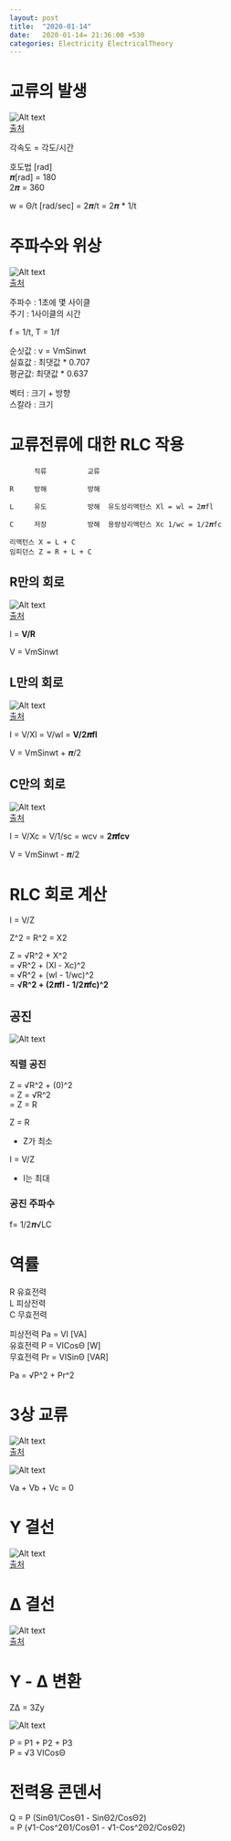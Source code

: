 ```yaml
---
layout: post
title:  "2020-01-14"
date:   2020-01-14= 21:36:00 +530
categories: Electricity ElectricalTheory
---
```


# 교류의 발생

![Alt text](../../../../../img/electricity/AC2.png)   
[출처](https://physics.stackexchange.com/questions/461021/why-is-there-no-current-induced-when-the-coil-is-vertical-in-an-ac-generator)   

각속도 = 각도/시간   

호도법 [rad]   
𝝅[rad] = 180   
2𝝅 = 360   

w = Θ/t [rad/sec] = 2𝝅/t = 2𝝅 * 1/t   

# 주파수와 위상   

![Alt text](../../../../../img/electricity/AC3.gif)   
[출처](http://m.blog.daum.net/airconsos/8106552)   

주파수 : 1초에 몇 사이클   
주기 : 1사이클의 시간   

f = 1/t, T = 1/f   

순싯값 : v = VmSinwt   
실효값 : 최댓값 * 0.707   
평균값: 최댓값 * 0.637
    
벡터 : 크기 + 방향   
스칼라 : 크기   

# 교류전류에 대한 RLC 작용   

```
      직류          교류    

R     방해          방해   
                              
L     유도          방해  유도성리액턴스 Xl = wl = 2𝝅fl

C     저장          방해  용량성리액턴스 Xc 1/wc = 1/2𝝅fc

리액턴스 X = L + C   
임피던스 Z = R + L + C
```   

## R만의 회로   

![Alt text](../../../../../img/electricity/ACR.png)   
[출처](http://k3-electromagnetics.blogspot.com/2017/07/r.html)   

I = **V/R**   

V = VmSinwt

## L만의 회로   

![Alt text](../../../../../img/electricity/ACL.png)   
[출처](http://k3-electromagnetics.blogspot.com/2017/07/l.html)   

I = V/Xl = V/wl = **V/2𝝅fl**   

V = VmSinwt + 𝝅/2

## C만의 회로   

![Alt text](../../../../../img/electricity/ACC.png)   
[출처](http://k3-electromagnetics.blogspot.com/2017/07/c.html)   

I = V/Xc = V/1/sc = wcv = **2𝝅fcv**   

V = VmSinwt - 𝝅/2   

# RLC 회로 계산   

I = V/Z   

Z^2 = R^2 = X2   

Z = √R^2 + X^2   
 = √R^2 + (Xl - Xc)^2   
 = √R^2 + (wl - 1/wc)^2   
 = **√R^2 + (2𝝅fl - 1/2𝝅fc)^2**   

## 공진   

![Alt text](../../../../../img/electricity/X.png)   

### 직렬 공진

Z = √R^2 + (0)^2   
 = Z = √R^2   
 = Z = R   

Z = R   
   + Z가 최소   

I = V/Z   
   + I는 최대   

### 공진 주파수
f= 1/2𝝅√LC   

# 역률   

R 유효전력   
L 피상전력   
C 무효전력   

피상전력 Pa = VI [VA]   
유효전력 P = VICosΘ [W]   
무효전력 Pr = VISinΘ [VAR]   

Pa = √P^2 + Pr^2   

# 3상 교류   

![Alt text](../../../../../img/electricity/ACACAC.png)   
[출처](https://m.blog.naver.com/201298/220704366202)   

![Alt text](../../../../../img/electricity/AC120.png)   

Va + Vb + Vc = 0   

# Y 결선   

![Alt text](../../../../../img/electricity/Y.png)   
[출처](http://blog.daum.net/cyber1995/105)   

# Δ 결선   

![Alt text](../../../../../img/electricity/delta.png)   
[출처](http://blog.daum.net/cyber1995/105)   

# Y - Δ 변환   

ZΔ = 3Zy   

![Alt text](../../../../../img/electricity/YY.png)   

P = P1 + P2 + P3   
P = √3 VICosΘ   

# 전력용 콘덴서   

Q = P (SinΘ1/CosΘ1 - SinΘ2/CosΘ2)   
 = P (√1-Cos^2Θ1/CosΘ1 - √1-Cos^2Θ2/CosΘ2)